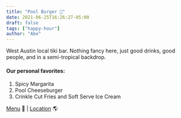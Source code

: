 ```yaml
---
title: "Pool Burger 🍹"
date: 2021-06-25T16:26:27-05:00
draft: false
tags: ["happy-hour"]
author: "Abe"
---
```


West Austin local tiki bar. Nothing fancy here, just good drinks, good people, and in a semi-tropical backdrop. 

#### Our personal favorites:

1. Spicy Margarita
2. Pool Cheeseburger
3. Crinkle Cut Fries and Soft Serve Ice Cream

[Menu](https://static.spacecrafted.com/d00dbfef608149659f339b1030eeeef8/r/db9236308a684ae2b07a7648b91f64de/1/Pool%20Burger%204.22.pdf) 📖  |  [Location](https://goo.gl/maps/MXg3dS32LZFAh5gL6) 🌎
